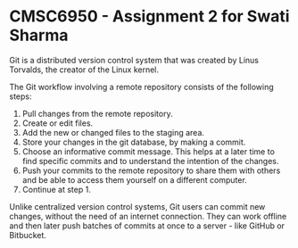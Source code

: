 # CMSC6950 - Assignment 2 for Swati Sharma

Git is a distributed version control system that was created by 
Linus Torvalds, the creator of the Linux kernel.

The Git workflow involving a remote repository consists of the 
following steps:
1. Pull changes from the remote repository.
2. Create or edit files.
3. Add the new or changed files to the staging area.
4. Store your changes in the git database, by making a commit. 
5. Choose an informative commit message. This helps at a later 
time to find specific commits and to understand the intention 
of the changes.
6. Push your commits to the remote repository to share them 
with others and be able to access them yourself on a different 
computer.
7. Continue at step 1.

Unlike centralized version control systems, Git users can commit 
new changes, without the need of an internet connection.
They can work offline and then later push batches of commits at 
once to a server - like GitHub or Bitbucket.

